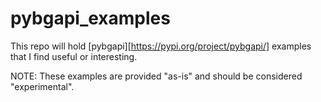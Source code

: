 # pybgapi_examples

This repo will hold [pybgapi][https://pypi.org/project/pybgapi/] examples that I find useful or interesting. 

NOTE: These examples are provided "as-is" and should be considered "experimental".
